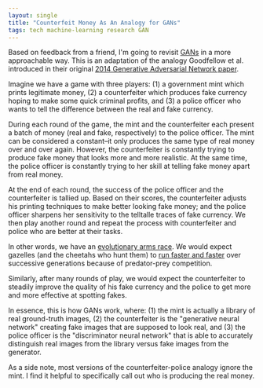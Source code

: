 ```yaml
---
layout: single
title: "Counterfeit Money As An Analogy for GANs"
tags: tech machine-learning research GAN
---
```


Based on feedback from a friend, I'm going to revisit [GANs](/blog/2018/generative-adversarial-networks/) in a more approachable way. This is an adaptation of the analogy Goodfellow et al. introduced in their original [2014 Generative Adversarial Network paper](https://arxiv.org/abs/1406.2661).

Imagine we have a game with three players: (1) a government mint which prints legitimate money, (2) a counterfeiter which produces fake currency hoping to make some quick criminal profits, and (3) a police officer who wants to tell the difference between the real and fake currency.

During each round of the game, the mint and the counterfeiter each present a batch of money (real and fake, respectively) to the police officer. The mint can be considered a constant–it  only produces the same type of real money over and over again. However, the counterfeiter is constantly trying to produce fake money that looks more and more realistic. At the same time, the police officer is constantly trying to her skill at telling fake money apart from real money. 

At the end of each round, the success of the police officer and the counterfeiter is tallied up. Based on their scores, the counterfeiter adjusts his printing techniques to make better looking fake money; and the police officer sharpens her sensitivity to the telltalle traces of fake currency. We then play another round and repeat the process with counterfeiter and police who are better at their tasks.

In other words, we have an [evolutionary arms race](https://en.wikipedia.org/wiki/Evolutionary_arms_race). We would expect gazelles (and the cheetahs who hunt them) to [run faster and faster](https://thelandscapeofreality.com/2016/02/14/the-evolutionary-arms-race/) over successive generations because of predator-prey competition.

 Similarly, after many rounds of play, we would expect the counterfeiter to steadily improve the quality of his fake currency and the police to get more and more effective at spotting fakes.

In essence, this is how GANs work, where: (1) the mint is actually a library of real ground-truth images, (2) the counterfeiter is the "generative neural network" creating fake images that are supposed to look real, and (3) the police officer is the "discriminator neural network" that is able to accurately distinguish real images from the library versus fake images from the generator.

As a side note, most versions of the counterfeiter-police analogy ignore the mint. I find it helpful to specifically call out who is producing the real money.
